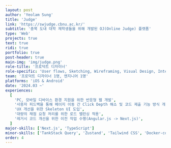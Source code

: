 ```yaml
---
layout: post
author: 'Yeolam Sung'
title: 'Judge'
link: 'https://swjudge.cbnu.ac.kr/'
subtitle: '충북 도내 대학 재학생들을 위해 개발된 OJ(Online Judge) 플랫폼'
type: 'Web'
projects: true
text: true
ridi: true
portfolio: true
post-header: true
main-img: 'img/judge.png'
role-title: '프로덕트 디자이너'
role-specific: 'User flows, Sketching, Wireframing, Visual Design, Interaction, Prototyping'
team: '프로덕트 디자이너 1명, 엔지니어 1명'
platforms: 'iOS & Android'
date: '2024.03 ~'
experiences:
  [
    'PC, 모바일 디바이스 환경 지원을 위한 반응형 웹 개발',
    '사용자 피드백을 통해 페이지 이동 간 Click Depth 해소 및 코드 제출 기능 방식 개선',
    'UX 개선을 위한 Skeleton UI 도입',
    '대량의 채점 요청 처리를 위한 로드 밸런싱 적용',
    '레거시 코드 개선을 위한 이전 작업 수행(Angular.js -> Next.js)',
  ]
major-skills: ['Next.js', 'TypeScript']
minor-skills: ['TankStack Query', 'Zustand', 'Tailwind CSS', 'Docker-compose']
order: 4
---
```

